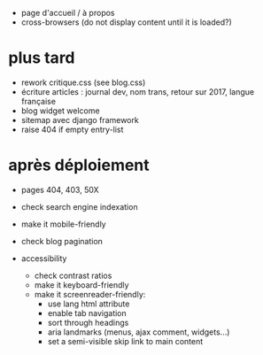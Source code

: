 * page d'accueil / à propos
* cross-browsers (do not display content until it is loaded?)

# plus tard
* rework critique.css  (see blog.css)
* écriture articles : journal dev, nom trans, retour sur 2017, langue française
* blog widget welcome
* sitemap avec django framework
* raise 404 if empty entry-list

# après déploiement
* pages 404, 403, 50X
* check search engine indexation
* make it mobile-friendly
* check blog pagination

* accessibility
  * check contrast ratios
  * make it keyboard-friendly
  * make it screenreader-friendly:
    * use lang html attribute
    * enable tab navigation
    * sort through headings
    * aria landmarks (menus, ajax comment, widgets...)
    * set a semi-visible skip link to main content
